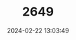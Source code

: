 ---
title: "2649"
category: "Batrachoseps campi"
draft: false
date: 2024-02-22 13:03:49
languages:
  English: ["Inyo Mountain Salamander", "Inyo Mountains Slender Salamander", "Inyo Mountains Salamander"]
---